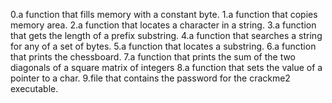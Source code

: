 0.a function that fills memory with a constant byte.
1.a function that copies memory area.
2.a function that locates a character in a string.
3.a function that gets the length of a prefix substring.
4.a function that searches a string for any of a set of bytes.
5.a function that locates a substring.
6.a function that prints the chessboard.
7.a function that prints the sum of the two diagonals of a square matrix of integers
8.a function that sets the value of a pointer to a char.
9.file that contains the password for the crackme2 executable.
